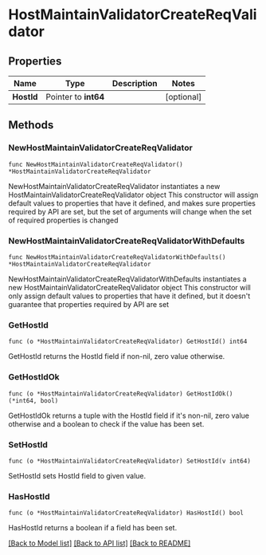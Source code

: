 # HostMaintainValidatorCreateReqValidator

## Properties

Name | Type | Description | Notes
------------ | ------------- | ------------- | -------------
**HostId** | Pointer to **int64** |  | [optional] 

## Methods

### NewHostMaintainValidatorCreateReqValidator

`func NewHostMaintainValidatorCreateReqValidator() *HostMaintainValidatorCreateReqValidator`

NewHostMaintainValidatorCreateReqValidator instantiates a new HostMaintainValidatorCreateReqValidator object
This constructor will assign default values to properties that have it defined,
and makes sure properties required by API are set, but the set of arguments
will change when the set of required properties is changed

### NewHostMaintainValidatorCreateReqValidatorWithDefaults

`func NewHostMaintainValidatorCreateReqValidatorWithDefaults() *HostMaintainValidatorCreateReqValidator`

NewHostMaintainValidatorCreateReqValidatorWithDefaults instantiates a new HostMaintainValidatorCreateReqValidator object
This constructor will only assign default values to properties that have it defined,
but it doesn't guarantee that properties required by API are set

### GetHostId

`func (o *HostMaintainValidatorCreateReqValidator) GetHostId() int64`

GetHostId returns the HostId field if non-nil, zero value otherwise.

### GetHostIdOk

`func (o *HostMaintainValidatorCreateReqValidator) GetHostIdOk() (*int64, bool)`

GetHostIdOk returns a tuple with the HostId field if it's non-nil, zero value otherwise
and a boolean to check if the value has been set.

### SetHostId

`func (o *HostMaintainValidatorCreateReqValidator) SetHostId(v int64)`

SetHostId sets HostId field to given value.

### HasHostId

`func (o *HostMaintainValidatorCreateReqValidator) HasHostId() bool`

HasHostId returns a boolean if a field has been set.


[[Back to Model list]](../README.md#documentation-for-models) [[Back to API list]](../README.md#documentation-for-api-endpoints) [[Back to README]](../README.md)


